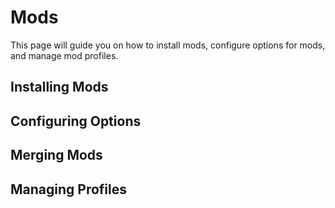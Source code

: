 # Mods

This page will guide you on how to install mods, configure options for mods, and manage mod profiles.

## Installing Mods


## Configuring Options


## Merging Mods


## Managing Profiles